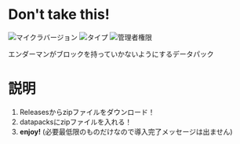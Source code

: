 # Don't take this! <!-- ![ダウンロード数](https://img.shields.io/github/downloads/tunakaniri/dont-take-this/total) -->
![マイクラバージョン](https://img.shields.io/badge/Minecraft%20Ver-Java%201.13~1.18.1-brightgreen) ![タイプ](https://img.shields.io/badge/Type-datapack-orange) ![管理者権限](https://img.shields.io/badge/Need%20OP-None-lightgrey)

エンダーマンがブロックを持っていかないようにするデータパック

# 説明
1. Releasesからzipファイルをダウンロード！
2. datapacksにzipファイルを入れる！
3. **enjoy!** (必要最低限のものだけなので導入完了メッセージは出ません)
